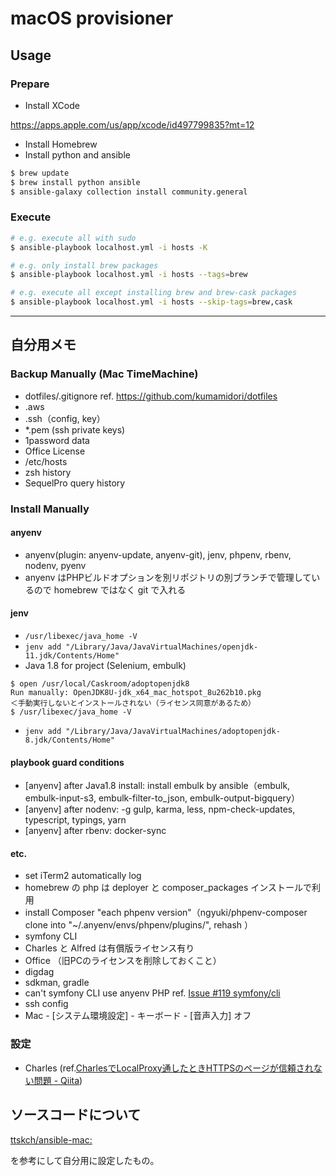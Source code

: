 # macOS provisioner

## Usage

### Prepare

- Install XCode

https://apps.apple.com/us/app/xcode/id497799835?mt=12

- Install Homebrew
- Install python and ansible

```bash
$ brew update
$ brew install python ansible
$ ansible-galaxy collection install community.general
```

### Execute

```bash
# e.g. execute all with sudo
$ ansible-playbook localhost.yml -i hosts -K

# e.g. only install brew packages
$ ansible-playbook localhost.yml -i hosts --tags=brew

# e.g. execute all except installing brew and brew-cask packages
$ ansible-playbook localhost.yml -i hosts --skip-tags=brew,cask
```

-----

## 自分用メモ
### Backup Manually (Mac TimeMachine)

- dotfiles/.gitignore ref. https://github.com/kumamidori/dotfiles
- .aws
- .ssh（config, key）
- *.pem (ssh private keys)
- 1password data
- Office License
- /etc/hosts
- zsh history
- SequelPro query history

### Install Manually

#### anyenv

- anyenv(plugin: anyenv-update, anyenv-git), jenv, phpenv, rbenv, nodenv, pyenv 
- anyenv はPHPビルドオプションを別リポジトリの別ブランチで管理しているので homebrew ではなく git で入れる

#### jenv

- `/usr/libexec/java_home -V`
- `jenv add "/Library/Java/JavaVirtualMachines/openjdk-11.jdk/Contents/Home"`
- Java 1.8 for project (Selenium, embulk)
```
$ open /usr/local/Caskroom/adoptopenjdk8
Run manually: OpenJDK8U-jdk_x64_mac_hotspot_8u262b10.pkg
＜手動実行しないとインストールされない（ライセンス同意があるため）
$ /usr/libexec/java_home -V
```
- `jenv add "/Library/Java/JavaVirtualMachines/adoptopenjdk-8.jdk/Contents/Home"`

#### playbook guard conditions

- [anyenv] after Java1.8 install: install embulk by ansible（embulk, embulk-input-s3, embulk-filter-to_json, embulk-output-bigquery）
- [anyenv] after nodenv: -g gulp, karma, less, npm-check-updates, typescript, typings, yarn
- [anyenv] after rbenv: docker-sync

#### etc.

- set iTerm2 automatically log
- homebrew の php は deployer と composer_packages インストールで利用
- install Composer "each phpenv version"（ngyuki/phpenv-composer clone into "~/.anyenv/envs/phpenv/plugins/", rehash ）
- symfony CLI
- Charles と Alfred は有償版ライセンス有り
- Office （旧PCのライセンスを削除しておくこと）
- digdag
- sdkman, gradle
- can't symfony CLI use anyenv PHP ref. [Issue #119 symfony/cli](https://github.com/symfony/cli/issues/119)
- ssh config
- Mac - [システム環境設定] - キーボード - [音声入力] オフ

### 設定

- Charles (ref.[CharlesでLocalProxy通したときHTTPSのページが信頼されない問題 \- Qiita](https://qiita.com/yd_niku/items/569df587bc17f29fd7ee))

## ソースコードについて

[ttskch/ansible\-mac:](https://github.com/ttskch/ansible-mac)

を参考にして自分用に設定したもの。
